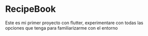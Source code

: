 # RecipeBook
Este es mi primer proyecto con flutter, experimentare con todas las opciones que tenga para familiarizarme con el entorno
